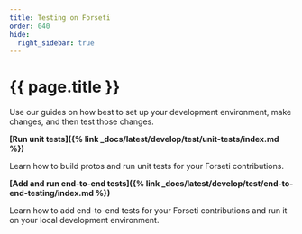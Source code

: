 ```yaml
---
title: Testing on Forseti
order: 040
hide:
  right_sidebar: true
---
```


# {{ page.title }}

Use our guides on how best to set up your development environment, make changes,
and then test those changes.

**[Run unit tests]({% link _docs/latest/develop/test/unit-tests/index.md %})**

Learn how to build protos and run unit tests for your Forseti contributions.

**[Add and run end-to-end tests]({% link _docs/latest/develop/test/end-to-end-testing/index.md %})**

Learn how to add end-to-end tests for your Forseti contributions and run it on 
your local development environment.
